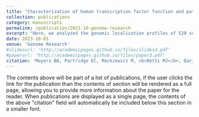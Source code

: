 ```yaml
---
title: "Characterization of human transcription factor function and patterns of gene regulation in HepG2 cells"
collection: publications
category: manuscripts
permalink: /publication/2023-10-genome-research
excerpt: "Here, we analyzed the genomic localization profiles of 529 sequence-specific TFs and 151 cofactors and chromatin regulators in the human cancer cell line HepG2, for a total of 680 broadly termed DNA-associated proteins (DAPs). We used this deep collection to model each TF's impact on gene expression, and identified a cohort of 26 candidate transcriptional repressors. We examine high occupancy target (HOT) sites in the context of three-dimensional genome organization and show biased motif placement in distal-promoter connections involving HOT sites. We also found a substantial number of closed chromatin regions with multiple DAPs bound, and explored their properties, finding that a MAFF/MAFK TF pair correlates with transcriptional repression."
date: 2023-10-01
venue: 'Genome Research'
#slidesurl: 'http://academicpages.github.io/files/slides3.pdf'
#paperurl: 'http://academicpages.github.io/files/paper3.pdf'
citation: 'Moyers BA, Partridge EC, Mackiewicz M, <b>Betti MJ</b>, Darji R, Meadows SK, Newberry KM, Brandsmeier LA, Wold BJ, Mendenhall EM, and Myers RM. &quot;Characterization of human transcription factor function and patterns of gene regulation in HepG2 cells.&quot; <i>Genome Research</i> (2023). <a href="https://doi.org/10.1101/gr.278205.123" target="_blank">https://doi.org/10.1101/gr.278205.123</a>.'
---
```


The contents above will be part of a list of publications, if the user clicks the link for the publication than the contents of section will be rendered as a full page, allowing you to provide more information about the paper for the reader. When publications are displayed as a single page, the contents of the above "citation" field will automatically be included below this section in a smaller font.